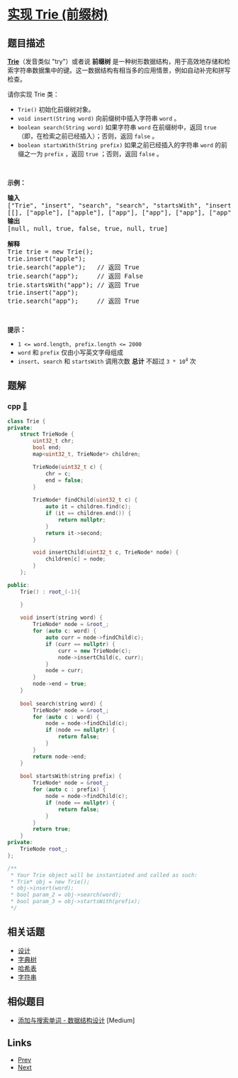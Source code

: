 
# [实现 Trie (前缀树)](https://leetcode-cn.com/problems/implement-trie-prefix-tree)

## 题目描述

<p><strong><a href="https://baike.baidu.com/item/字典树/9825209?fr=aladdin" target="_blank">Trie</a></strong>（发音类似 "try"）或者说 <strong>前缀树</strong> 是一种树形数据结构，用于高效地存储和检索字符串数据集中的键。这一数据结构有相当多的应用情景，例如自动补完和拼写检查。</p>

<p>请你实现 Trie 类：</p>

<ul>
	<li><code>Trie()</code> 初始化前缀树对象。</li>
	<li><code>void insert(String word)</code> 向前缀树中插入字符串 <code>word</code> 。</li>
	<li><code>boolean search(String word)</code> 如果字符串 <code>word</code> 在前缀树中，返回 <code>true</code>（即，在检索之前已经插入）；否则，返回 <code>false</code> 。</li>
	<li><code>boolean startsWith(String prefix)</code> 如果之前已经插入的字符串 <code>word</code> 的前缀之一为 <code>prefix</code> ，返回 <code>true</code> ；否则，返回 <code>false</code> 。</li>
</ul>

<p> </p>

<p><strong>示例：</strong></p>

<pre>
<strong>输入</strong>
["Trie", "insert", "search", "search", "startsWith", "insert", "search"]
[[], ["apple"], ["apple"], ["app"], ["app"], ["app"], ["app"]]
<strong>输出</strong>
[null, null, true, false, true, null, true]

<strong>解释</strong>
Trie trie = new Trie();
trie.insert("apple");
trie.search("apple");   // 返回 True
trie.search("app");     // 返回 False
trie.startsWith("app"); // 返回 True
trie.insert("app");
trie.search("app");     // 返回 True
</pre>

<p> </p>

<p><strong>提示：</strong></p>

<ul>
	<li><code>1 <= word.length, prefix.length <= 2000</code></li>
	<li><code>word</code> 和 <code>prefix</code> 仅由小写英文字母组成</li>
	<li><code>insert</code>、<code>search</code> 和 <code>startsWith</code> 调用次数 <strong>总计</strong> 不超过 <code>3 * 10<sup>4</sup></code> 次</li>
</ul>


## 题解

### cpp [🔗](implement-trie-prefix-tree.cpp) 
```cpp
class Trie {
private:
    struct TrieNode {
        uint32_t chr;
        bool end;
        map<uint32_t, TrieNode*> children;

        TrieNode(uint32_t c) {
            chr = c;
            end = false;
        }
        
        TrieNode* findChild(uint32_t c) {
            auto it = children.find(c);
            if (it == children.end()) {
                return nullptr;
            }
            return it->second; 
        }

        void insertChild(uint32_t c, TrieNode* node) {
            children[c] = node;
        }
    };

public:
    Trie() : root_(-1){

    }
    
    void insert(string word) {
        TrieNode* node = &root_;
        for (auto c: word) {
            auto curr = node->findChild(c);
            if (curr == nullptr) {
                curr = new TrieNode(c);
                node->insertChild(c, curr);           
            }
            node = curr;  
        }
        node->end = true;
    }
    
    bool search(string word) {
        TrieNode* node = &root_;
        for (auto c : word) {
            node = node->findChild(c);
            if (node == nullptr) {
                return false;
            }
        }
        return node->end;
    }
    
    bool startsWith(string prefix) {
        TrieNode* node = &root_;
        for (auto c : prefix) {
            node = node->findChild(c);
            if (node == nullptr) {
                return false;
            }
        }
        return true;
    }
private:
    TrieNode root_;
};

/**
 * Your Trie object will be instantiated and called as such:
 * Trie* obj = new Trie();
 * obj->insert(word);
 * bool param_2 = obj->search(word);
 * bool param_3 = obj->startsWith(prefix);
 */
```


## 相关话题

- [设计](../../tags/design.md) 
- [字典树](../../tags/trie.md) 
- [哈希表](../../tags/hash-table.md) 
- [字符串](../../tags/string.md) 


## 相似题目

- [添加与搜索单词 - 数据结构设计](../design-add-and-search-words-data-structure/README.md)  [Medium] 


## Links

- [Prev](../reverse-linked-list/README.md) 
- [Next](../minimum-size-subarray-sum/README.md) 

